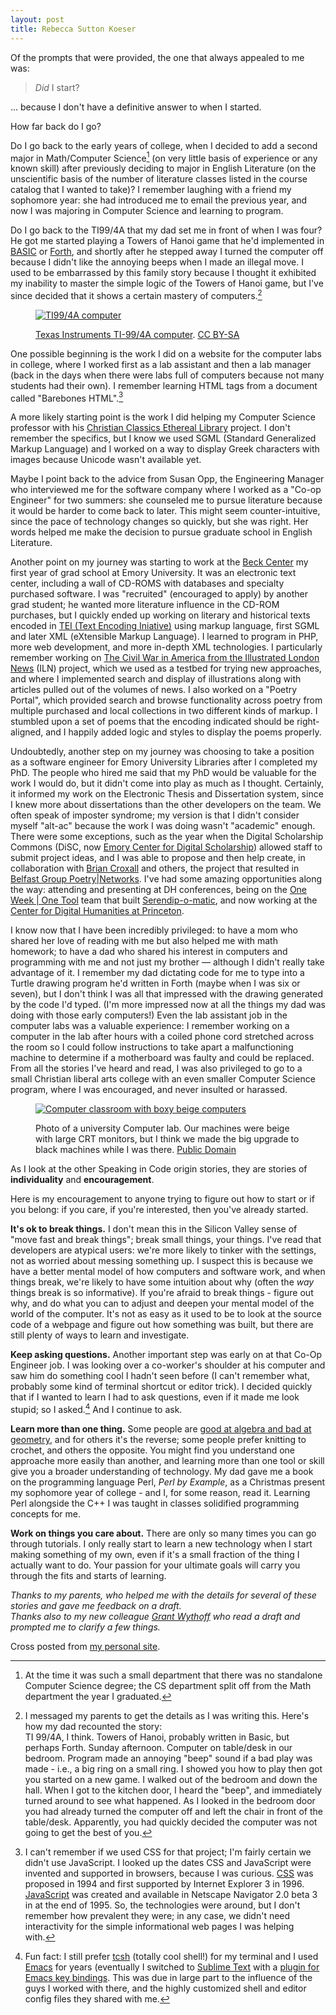 ```yaml
---
layout: post
title: Rebecca Sutton Koeser
---
```


Of the prompts that were provided, the one that always appealed to me was:

> *Did* I start?

... because I don't have a definitive answer to when I started.

How far back do I go?

Do I go back to the early years of college, when I decided to add a second major in Math/Computer Science[^1]
\(on very little basis of experience or any known skill\) after previously deciding to major in English Literature (on the unscientific basis of the number of literature classes listed in the course catalog that I wanted to take)?  I remember laughing with a friend my sophomore year: she had introduced me to email the previous year, and now I was majoring in Computer Science and learning to program.

Do I go back to the TI99/4A that my dad set me in front of when I was four? He got me started playing a Towers of Hanoi game that he'd implemented in [BASIC](https://en.wikipedia.org/wiki/BASIC) or [Forth](https://www.forth.com/forth/), and shortly after he stepped away I turned the computer off because I didn't like the annoying beeps when I made an illegal move. I used to be embarrassed by this family story because I thought it exhibited my inability to master the simple logic of the Towers of Hanoi game, but I've since decided that it shows a certain mastery of computers.[^2]

<figure>
    <a href="https://rlskoeser.github.io/images/posts/TI99.jpg" class="image-popup">
        <img src="https://rlskoeser.github.io/images/posts/TI99.jpg" alt="TI99/4A computer" style="max-width: 100%">
    </a>
<figcaption>
    <p><a href="https://en.wikipedia.org/wiki/Texas_Instruments_TI-99/4A">Texas Instruments TI-99/4A computer</a>. <a href="https://en.wikipedia.org/wiki/Texas_Instruments_TI-99/4A#/media/File:TI99-IMG_7132.jpg" class="image-popup">CC BY-SA</a></p>
</figcaption>
</figure>

One possible beginning is the work I did on a website for the computer labs in college, where I worked first as a lab assistant and then a lab manager (back in the days when there were labs full of computers because not many students had their own). I remember learning HTML tags from a document called "Barebones HTML".[^3]

A more likely starting point is the work I did helping my Computer Science professor with his [Christian Classics Ethereal Library](http://www.ccel.org/) project. I don't remember the specifics, but I know we used SGML (Standard Generalized Markup Language) and I worked on a way to display Greek characters with images because Unicode wasn't available yet.

Maybe I point back to the advice from Susan Opp, the Engineering Manager who interviewed me for the software company where I worked as a "Co-op Engineer" for two summers: she counseled me to pursue literature because it would be harder to come back to later.  This might seem counter-intuitive, since the pace of technology changes so quickly, but she was right. Her words helped me make the decision to pursue graduate school in English Literature.

Another point on my journey was starting to work at the [Beck Center](http://beck-sites.library.emory.edu/) my first year of grad school at Emory University. It was an electronic text center, including a wall of CD-ROMS with databases and specialty purchased software. I was "recruited" (encouraged to apply) by another grad student; he wanted more literature influence in the CD-ROM purchases, but I quickly ended up working on literary and historical texts encoded in [TEI (Text Encoding Iniative)](https://tei-c.org/) using markup language, first SGML and later XML (eXtensible Markup Language). I learned to program in PHP, more web development, and more in-depth XML technologies. I particularly remember working on [The Civil War in America from the Illustrated London News](http://iln.digitalscholarship.emory.edu/) (ILN) project, which we used as a testbed for trying new approaches, and where I implemented search and display of illustrations along with articles pulled out of the volumes of news. I also worked on a "Poetry Portal", which provided search and browse functionality across poetry from multiple purchased and local collections in two different kinds of markup. I stumbled upon a set of poems that the encoding indicated should be right-aligned, and I happily added logic and styles to display the poems properly.

Undoubtedly, another step on my journey was choosing to take a position as a software engineer for Emory University Libraries after I completed my PhD. The people who hired me said that my PhD would be valuable for the work I would do, but it didn't come into play as much as I thought. Certainly, it informed my work on the Electronic Thesis and Dissertation system, since I knew more about dissertations than the other developers on the team. We often speak of imposter syndrome; my version is that I didn't consider myself "alt-ac" because the work I was doing wasn't "academic" enough. There were some exceptions, such as the year when the Digital Scholarship Commons (DiSC, now [Emory Center for Digital Scholarship](http://digitalscholarship.emory.edu/)) allowed staff to submit project ideas, and I was able to propose and then help create, in collaboration with [Brian Croxall](https://www.briancroxall.net/) and others, the project that resulted in [Belfast Group Poetry\|Networks](https://belfastgroup.ecds.emory.edu/). I've had some amazing opportunities along the way: attending and presenting at DH conferences, being on the [One Week \| One Tool](http://oneweekonetool.org/) team that built [Serendip-o-matic](http://serendip-o-matic.com/), and now working at the [Center for Digital Humanities at Princeton](https://cdh.princeton.edu).

I know now that I have been incredibly privileged: to have a mom who shared her love of reading with me but also helped me with math homework; to have a dad who shared his interest in computers and programming with me and not just my brother — although I didn't really take advantage of it. I remember my dad dictating code for me to type into a Turtle drawing program he'd written in Forth (maybe when I was six or seven), but I don't think I was all that impressed with the drawing generated by the code I'd typed. (I'm more impressed now at all the things my dad was doing with those early computers!) Even the lab assistant job in the computer labs was a valuable experience: I remember working on a computer in the lab after hours with a coiled phone cord stretched across the room so I could follow instructions to take apart a malfunctioning machine to determine if a motherboard was faulty and could be replaced. From all the stories I've heard and read, I was also privileged to go to a small Christian liberal arts college with an even smaller Computer Science program, where I was encouraged, and never insulted or harassed.

<figure>
    <a href="https://upload.wikimedia.org/wikipedia/commons/thumb/4/40/Computer_lab_showing_desktop_PCs_warwick.jpg/1024px-Computer_lab_showing_desktop_PCs_warwick.jpg">
        <img src="https://upload.wikimedia.org/wikipedia/commons/thumb/4/40/Computer_lab_showing_desktop_PCs_warwick.jpg/1024px-Computer_lab_showing_desktop_PCs_warwick.jpg" alt="Computer classroom with boxy beige computers" style="max-width: 100%">
    </a>
<figcaption>
    <p>Photo of a university Computer lab. Our machines were beige with large CRT monitors, but I think we made the big upgrade to black machines while I was there. <a href="https://commons.wikimedia.org/wiki/File:Computer_lab_showing_desktop_PCs_warwick.jpg">Public Domain</a></p>
</figcaption>
</figure>

As I look at the other Speaking in Code origin stories, they are stories of **individuality** and **encouragement**.

Here is my encouragement to anyone trying to figure out how to start or if you belong: if you care, if you're interested, then you've already started.

**It's ok to break things.** I don't mean this in the Silicon Valley sense of "move fast and break things"; break small things, your things. I've read that developers are atypical users: we're more likely to tinker with the settings, not as worried about messing something up. I suspect this is because we have a better mental model of how computers and software work, and when things break, we're likely to have some intuition about why (often the *way* things break is so informative). If you're afraid to break things - figure out why, and do what you can to adjust and deepen your mental model of the world of the computer. It's not as easy as it used to be to look at the source code of a webpage and figure out how something was built, but there are still plenty of ways to learn and investigate.

**Keep asking questions.** Another important step was early on at that Co-Op Engineer job. I was looking over a co-worker's shoulder at his computer and saw him do something cool I hadn't seen before (I can't remember what, probably some kind of terminal shortcut or editor trick). I decided quickly that if I wanted to learn I had to ask questions, even if it made me look stupid; so I asked.[^4] And I continue to ask.

**Learn more than one thing.** Some people are [good at algebra and bad at geometry](https://psychology.stackexchange.com/questions/12234/why-are-some-people-good-at-algebra-and-bad-at-geometry-and-vice-versa), and for others it's the reverse; some people prefer knitting to crochet, and others the opposite. You might find you understand one approache more easily than  another, and learning more than one tool or skill give you a broader understanding of technology. My dad gave me a book on the programming language Perl, _Perl by Example_, as a Christmas present my sophomore year of college - and I, for some reason, read it. Learning Perl alongside the C++ I was taught in classes solidified programming concepts for me.

**Work on things you care about.** There are only so many times you can go through tutorials. I only really start to learn a new technology when I start making something of my own, even if it's a small fraction of the thing I actually want to do. Your passion for your ultimate goals will carry you through the fits and starts of learning.

*Thanks to my parents, who helped me with the details for several of these stories and gave me feedback on a draft. <br/>
Thanks also to my new colleague [Grant Wythoff](https://wythoff.net/) who read a draft and prompted me to clarify a few things.*

Cross posted from [my personal site](http://localhost:4000/2019/08/23/still-speaking-code/).

[^1]: At the time it was such a small department that there was no standalone Computer Science degree; the CS department split off from the Math department the year I graduated.

[^2]: I messaged my parents to get the details as I was writing this. Here's how my dad recounted the story:<br/>TI 99/4A, I think. Towers of Hanoi, probably written in Basic, but perhaps Forth. Sunday afternoon. Computer on table/desk in our bedroom. Program made an annoying "beep" sound if a bad play was made - i.e., a big ring on a small ring. I showed you how to play then got you started on a new game.  I walked out of the bedroom and down the hall. When I got to the kitchen door, I heard the "beep", and immediately turned around to see what happened. As I looked in the bedroom door you had already turned the computer off and left the chair in front of the table/desk. Apparently, you had quickly decided the computer was not going to get the best of you.

[^3]: I can't remember if we used CSS for that project; I'm fairly certain we didn't use JavaScript. I looked up the dates CSS and JavaScript were invented and supported in browsers, because I was curious. [CSS](https://www.w3.org/Style/CSS20/history.html) was proposed in 1994 and first supported by Internet Explorer 3 in 1996. [JavaScript](https://en.wikipedia.org/wiki/JavaScript) was created and available in Netscape Navigator 2.0 beta 3 in at the end of 1995. So, the technologies were around, but I don't remember how prevalent they were; in any case, we didn't need interactivity for the simple informational web pages I was helping with.

[^4]: Fun fact: I still prefer [tcsh](https://en.wikipedia.org/wiki/Tcsh) (totally cool shell!) for my terminal and I used [Emacs](https://www.gnu.org/software/emacs/emacs.html) for years (eventually I switched to [Sublime Text](https://www.sublimetext.com/) with a [plugin for Emacs key bindings](https://github.com/sublime-emacs/sublemacspro). This was due in large part to the influence of the guys I worked with there, and the highly customized shell and editor config files they shared with me.

